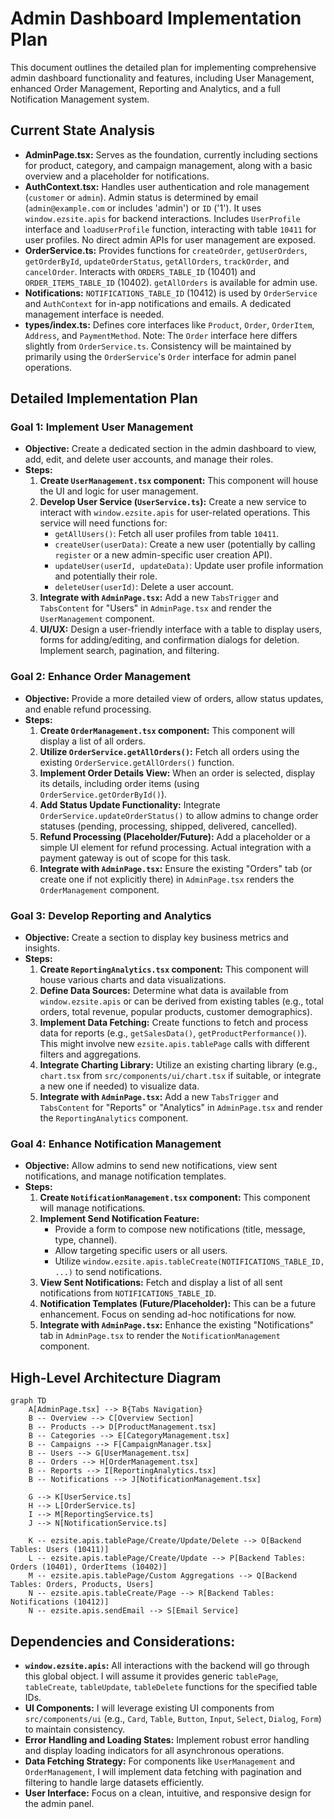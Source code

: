 # Admin Dashboard Implementation Plan

This document outlines the detailed plan for implementing comprehensive admin dashboard functionality and features, including User Management, enhanced Order Management, Reporting and Analytics, and a full Notification Management system.

## Current State Analysis

*   **AdminPage.tsx:** Serves as the foundation, currently including sections for product, category, and campaign management, along with a basic overview and a placeholder for notifications.
*   **AuthContext.tsx:** Handles user authentication and role management (`customer` or `admin`). Admin status is determined by email (`admin@example.com` or includes 'admin') or `ID` ('1'). It uses `window.ezsite.apis` for backend interactions. Includes `UserProfile` interface and `loadUserProfile` function, interacting with table `10411` for user profiles. No direct admin APIs for user management are exposed.
*   **OrderService.ts:** Provides functions for `createOrder`, `getUserOrders`, `getOrderById`, `updateOrderStatus`, `getAllOrders`, `trackOrder`, and `cancelOrder`. Interacts with `ORDERS_TABLE_ID` (10401) and `ORDER_ITEMS_TABLE_ID` (10402). `getAllOrders` is available for admin use.
*   **Notifications:** `NOTIFICATIONS_TABLE_ID` (10412) is used by `OrderService` and `AuthContext` for in-app notifications and emails. A dedicated management interface is needed.
*   **types/index.ts:** Defines core interfaces like `Product`, `Order`, `OrderItem`, `Address`, and `PaymentMethod`. Note: The `Order` interface here differs slightly from `OrderService.ts`. Consistency will be maintained by primarily using the `OrderService`'s `Order` interface for admin panel operations.

## Detailed Implementation Plan

### Goal 1: Implement User Management

*   **Objective:** Create a dedicated section in the admin dashboard to view, add, edit, and delete user accounts, and manage their roles.
*   **Steps:**
    1.  **Create `UserManagement.tsx` component:** This component will house the UI and logic for user management.
    2.  **Develop User Service (`UserService.ts`):** Create a new service to interact with `window.ezsite.apis` for user-related operations. This service will need functions for:
        *   `getAllUsers()`: Fetch all user profiles from table `10411`.
        *   `createUser(userData)`: Create a new user (potentially by calling `register` or a new admin-specific user creation API).
        *   `updateUser(userId, updateData)`: Update user profile information and potentially their role.
        *   `deleteUser(userId)`: Delete a user account.
    3.  **Integrate with `AdminPage.tsx`:** Add a new `TabsTrigger` and `TabsContent` for "Users" in `AdminPage.tsx` and render the `UserManagement` component.
    4.  **UI/UX:** Design a user-friendly interface with a table to display users, forms for adding/editing, and confirmation dialogs for deletion. Implement search, pagination, and filtering.

### Goal 2: Enhance Order Management

*   **Objective:** Provide a more detailed view of orders, allow status updates, and enable refund processing.
*   **Steps:**
    1.  **Create `OrderManagement.tsx` component:** This component will display a list of all orders.
    2.  **Utilize `OrderService.getAllOrders()`:** Fetch all orders using the existing `OrderService.getAllOrders()` function.
    3.  **Implement Order Details View:** When an order is selected, display its details, including order items (using `OrderService.getOrderById()`).
    4.  **Add Status Update Functionality:** Integrate `OrderService.updateOrderStatus()` to allow admins to change order statuses (pending, processing, shipped, delivered, cancelled).
    5.  **Refund Processing (Placeholder/Future):** Add a placeholder or a simple UI element for refund processing. Actual integration with a payment gateway is out of scope for this task.
    6.  **Integrate with `AdminPage.tsx`:** Ensure the existing "Orders" tab (or create one if not explicitly there) in `AdminPage.tsx` renders the `OrderManagement` component.

### Goal 3: Develop Reporting and Analytics

*   **Objective:** Create a section to display key business metrics and insights.
*   **Steps:**
    1.  **Create `ReportingAnalytics.tsx` component:** This component will house various charts and data visualizations.
    2.  **Define Data Sources:** Determine what data is available from `window.ezsite.apis` or can be derived from existing tables (e.g., total orders, total revenue, popular products, customer demographics).
    3.  **Implement Data Fetching:** Create functions to fetch and process data for reports (e.g., `getSalesData()`, `getProductPerformance()`). This might involve new `ezsite.apis.tablePage` calls with different filters and aggregations.
    4.  **Integrate Charting Library:** Utilize an existing charting library (e.g., `chart.tsx` from `src/components/ui/chart.tsx` if suitable, or integrate a new one if needed) to visualize data.
    5.  **Integrate with `AdminPage.tsx`:** Add a new `TabsTrigger` and `TabsContent` for "Reports" or "Analytics" in `AdminPage.tsx` and render the `ReportingAnalytics` component.

### Goal 4: Enhance Notification Management

*   **Objective:** Allow admins to send new notifications, view sent notifications, and manage notification templates.
*   **Steps:**
    1.  **Create `NotificationManagement.tsx` component:** This component will manage notifications.
    2.  **Implement Send Notification Feature:**
        *   Provide a form to compose new notifications (title, message, type, channel).
        *   Allow targeting specific users or all users.
        *   Utilize `window.ezsite.apis.tableCreate(NOTIFICATIONS_TABLE_ID, ...)` to send notifications.
    3.  **View Sent Notifications:** Fetch and display a list of all sent notifications from `NOTIFICATIONS_TABLE_ID`.
    4.  **Notification Templates (Future/Placeholder):** This can be a future enhancement. Focus on sending ad-hoc notifications for now.
    5.  **Integrate with `AdminPage.tsx`:** Enhance the existing "Notifications" tab in `AdminPage.tsx` to render the `NotificationManagement` component.

## High-Level Architecture Diagram

```mermaid
graph TD
    A[AdminPage.tsx] --> B{Tabs Navigation}
    B -- Overview --> C[Overview Section]
    B -- Products --> D[ProductManagement.tsx]
    B -- Categories --> E[CategoryManagement.tsx]
    B -- Campaigns --> F[CampaignManager.tsx]
    B -- Users --> G[UserManagement.tsx]
    B -- Orders --> H[OrderManagement.tsx]
    B -- Reports --> I[ReportingAnalytics.tsx]
    B -- Notifications --> J[NotificationManagement.tsx]

    G --> K[UserService.ts]
    H --> L[OrderService.ts]
    I --> M[ReportingService.ts]
    J --> N[NotificationService.ts]

    K -- ezsite.apis.tablePage/Create/Update/Delete --> O[Backend Tables: Users (10411)]
    L -- ezsite.apis.tablePage/Create/Update --> P[Backend Tables: Orders (10401), OrderItems (10402)]
    M -- ezsite.apis.tablePage/Custom Aggregations --> Q[Backend Tables: Orders, Products, Users]
    N -- ezsite.apis.tableCreate/Page --> R[Backend Tables: Notifications (10412)]
    N -- ezsite.apis.sendEmail --> S[Email Service]
```

## Dependencies and Considerations:

*   **`window.ezsite.apis`:** All interactions with the backend will go through this global object. I will assume it provides generic `tablePage`, `tableCreate`, `tableUpdate`, `tableDelete` functions for the specified table IDs.
*   **UI Components:** I will leverage existing UI components from `src/components/ui` (e.g., `Card`, `Table`, `Button`, `Input`, `Select`, `Dialog`, `Form`) to maintain consistency.
*   **Error Handling and Loading States:** Implement robust error handling and display loading indicators for all asynchronous operations.
*   **Data Fetching Strategy:** For components like `UserManagement` and `OrderManagement`, I will implement data fetching with pagination and filtering to handle large datasets efficiently.
*   **User Interface:** Focus on a clean, intuitive, and responsive design for the admin panel.